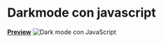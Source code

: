 # Darkmode con javascript

[**Preview**](https://carlosqdev.github.io/dark-mode-con-javascript/)
![Dark mode con JavaScript]()
